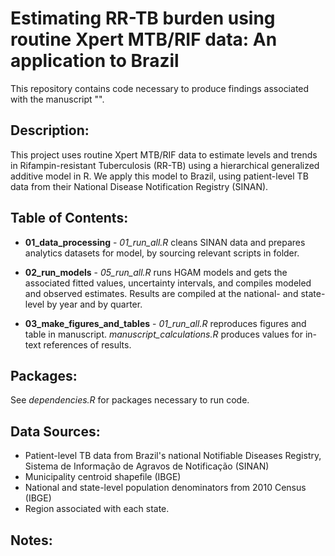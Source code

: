 # Estimating RR-TB burden using routine Xpert MTB/RIF data: An application to Brazil

This repository contains code necessary to produce findings associated with the manuscript "". 

## Description: 
This project uses routine Xpert MTB/RIF data to estimate levels and trends in Rifampin-resistant Tuberculosis (RR-TB) using a hierarchical generalized additive model in R. We apply this model to Brazil, using patient-level TB data from their National Disease Notification Registry (SINAN). 

## Table of Contents: 
- **01_data_processing** - *01_run_all.R* cleans SINAN data and prepares analytics datasets for model, by sourcing relevant scripts in folder. 

- **02_run_models** - *05_run_all.R* runs HGAM models and gets the associated fitted values, uncertainty intervals, and compiles modeled and observed estimates. Results are compiled at the national- and state-level by year and by quarter. 

- **03_make_figures_and_tables** - *01_run_all.R* reproduces figures and table in manuscript. *manuscript_calculations.R* produces values for in-text references of results. 


## Packages: 
See *dependencies.R* for packages necessary to run code. 

## Data Sources: 
- Patient-level TB data from Brazil's national Notifiable Diseases Registry, Sistema de Informação de Agravos de Notificação (SINAN)
- Municipality centroid shapefile (IBGE)
- National and state-level population denominators from 2010 Census (IBGE)
- Region associated with each state. 


## Notes: 
